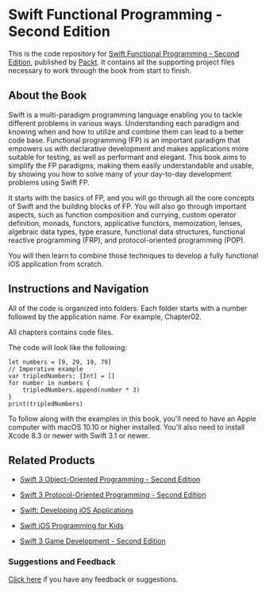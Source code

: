 # Swift Functional Programming - Second Edition
This is the code repository for [Swift Functional Programming - Second Edition](https://www.packtpub.com/application-development/swift-functional-programming-second-edition?utm_source=github&utm_medium=repository&utm_campaign=9781787284500), published by [Packt](https://www.packtpub.com/?utm_source=github). It contains all the supporting project files necessary to work through the book from start to finish.
## About the Book
Swift is a multi-paradigm programming language enabling you to tackle different problems in various ways. Understanding each paradigm and knowing when and how to utilize and combine them can lead to a better code base. Functional programming (FP) is an important paradigm that empowers us with declarative development and makes applications more suitable for testing, as well as performant and elegant. This book aims to simplify the FP paradigms, making them easily understandable and usable, by showing you how to solve many of your day-to-day development problems using Swift FP.

It starts with the basics of FP, and you will go through all the core concepts of Swift and the building blocks of FP. You will also go through important aspects, such as function composition and currying, custom operator definition, monads, functors, applicative functors, memoization, lenses, algebraic data types, type erasure, functional data structures, functional reactive programming (FRP), and protocol-oriented programming (POP).

You will then learn to combine those techniques to develop a fully functional iOS application from scratch.

## Instructions and Navigation
All of the code is organized into folders. Each folder starts with a number followed by the application name. For example, Chapter02.

All chapters contains code files.

The code will look like the following:
```
let numbers = [9, 29, 19, 79]
// Imperative example
var tripledNumbers: [Int] = []
for number in numbers {
    tripledNumbers.append(number * 3)
}
print(tripledNumbers)
```

To follow along with the examples in this book, you'll need to have an Apple computer with macOS 10.10 or higher installed. You'll also need to install Xcode 8.3 or newer with Swift 3.1 or newer.

## Related Products
* [Swift 3 Object-Oriented Programming - Second Edition](https://www.packtpub.com/application-development/swift-3-object-oriented-programming-second-edition?utm_source=github&utm_medium=repository&utm_campaign=9781787120396)

* [Swift 3 Protocol-Oriented Programming - Second Edition](https://www.packtpub.com/application-development/swift-3-protocol-oriented-programming-second-edition?utm_source=github&utm_medium=repository&utm_campaign=9781787129948)

* [Swift: Developing iOS Applications](https://www.packtpub.com/virtualization-and-cloud/swift-developing-ios-applications?utm_source=github&utm_medium=repository&utm_campaign=9781787120242)

* [Swift iOS Programming for Kids](https://www.packtpub.com/application-development/swift-ios-programming-kids?utm_source=github&utm_medium=repository&utm_campaign=9781787120747)

* [Swift 3 Game Development - Second Edition](https://www.packtpub.com/application-development/swift-3-game-development-second-edition?utm_source=github&utm_medium=repository&utm_campaign=9781787127753)

### Suggestions and Feedback
[Click here](https://docs.google.com/forms/d/e/1FAIpQLSe5qwunkGf6PUvzPirPDtuy1Du5Rlzew23UBp2S-P3wB-GcwQ/viewform) if you have any feedback or suggestions.
